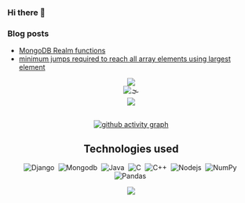 
### Hi there 👋

### Blog posts
<!-- BLOG-POST-LIST:START -->
- [MongoDB Realm functions](https://duttaaniruddha31.medium.com/mongodb-realm-functions-55c9779a7d0a)
- [minimum jumps required to reach all array elements using largest element](https://www.geeksforgeeks.org/minimum-jumps-required-to-reach-all-array-elements-using-largest-element/)

<!-- BLOG-POST-LIST:END -->

<div align="center">
<a href="https://github.com/duttaANI/duttaANI">
  <img align="center" src="https://github-readme-stats.vercel.app/api?username=duttaANI&theme=nord&icons=true&hide=issues" />
</a>

<div><img src='https://komarev.com/ghpvc/?username=duttaANI&style=flat-square&label=VISITORS&color=81a1c1' alt='🌫' /></div>
  
  <div> <img align="center" src="https://github-readme-stats.vercel.app/api/top-langs/?username=duttaANI&exclude_repo=AR_solar_system,ImportUnityToAndroid &hide=jupyter%20notebook,C%23&langs_count=10&layout=compact&title_color=81a1c1&text_color=E5E9F0&icon_color=2bbc8a&bg_color=2e3440" /></div>
  
## 

[![ github activity graph](https://activity-graph.herokuapp.com/graph?username=duttaANI&bg_color=2E3440&color=D8DEE9&line=81A1C1&point=5E81AC&area=true&hide_border=true)](https://github.com/duttaANI)
  
## Technologies used
  
![Django](https://img.shields.io/badge/Django-092E20?style=for-the-badge&logo=django&logoColor=white)&nbsp;
![Mongodb](https://img.shields.io/badge/MongoDB-4EA94B?style=for-the-badge&logo=mongodb&logoColor=white)&nbsp;
![Java](https://img.shields.io/badge/Java-ED8B00?style=for-the-badge&logo=java&logoColor=white)&nbsp;
![C](https://img.shields.io/badge/C-00599C?style=for-the-badge&logo=c&logoColor=white)&nbsp;
![C++](https://img.shields.io/badge/C%2B%2B-00599C?style=for-the-badge&logo=c%2B%2B&logoColor=white)&nbsp;
![Nodejs](https://img.shields.io/badge/Node.js-339933?style=for-the-badge&logo=nodedotjs&logoColor=white)&nbsp;
![NumPy](https://img.shields.io/badge/Numpy-777BB4?style=for-the-badge&logo=numpy&logoColor=white)&nbsp;
![Pandas](https://img.shields.io/badge/Pandas-2C2D72?style=for-the-badge&logo=pandas&logoColor=white)&nbsp;
  
<p align="center"><img align="center" src="http://github-readme-streak-stats.herokuapp.com?user=duttaANI&theme=nord" />

</div>
<!-- <a href="https://github.com/duttaANI/duttaANI">
  <img align="center" src="https://github-readme-stats.vercel.app/api/top-langs/?username=duttaANI&exclude_repo=PythonMagic&langs_count=8&layout=compact&title_color=ffffff&text_color=c9cacc&icon_color=2bbc8a&bg_color=1d1f21" />
https://www.nordtheme.com/

- https://img.shields.io/github/issues-search/Elskom/Sdk?label=merged%20PRs&query=is%3Apr+is%3Aclosed+is%3Amerged
</a> -->
